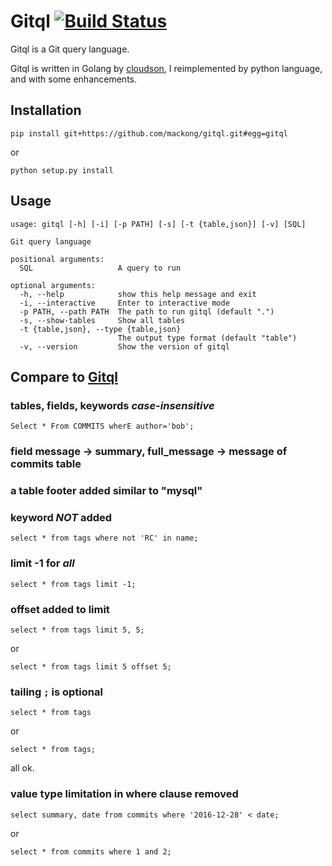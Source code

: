 Gitql [![Build Status](https://travis-ci.org/mackong/gitql.svg?branch=master)](https://travis-ci.org/mackong/gitql)
===============

Gitql is a Git query language. 

Gitql is written in Golang by [cloudson](https://github.com/cloudson/gitql), 
I reimplemented by python language, and with some enhancements.

## Installation
```
pip install git+https://github.com/mackong/gitql.git#egg=gitql
```

or

```
python setup.py install
```

## Usage
```
usage: gitql [-h] [-i] [-p PATH] [-s] [-t {table,json}] [-v] [SQL]

Git query language

positional arguments:
  SQL                   A query to run

optional arguments:
  -h, --help            show this help message and exit
  -i, --interactive     Enter to interactive mode
  -p PATH, --path PATH  The path to run gitql (default ".")
  -s, --show-tables     Show all tables
  -t {table,json}, --type {table,json}
                        The output type format (default "table")
  -v, --version         Show the version of gitql
```

## Compare to [Gitql](https://github.com/cloudson/gitql)

### tables, fields, keywords *case-insensitive*
```
Select * From COMMITS wherE author='bob';
```

### field message -> summary, full_message -> message of commits table

### a table footer added similar to "mysql"

### keyword *NOT* added
```
select * from tags where not 'RC' in name;
```

### limit -1 for *all*
```
select * from tags limit -1;
```

### offset added to limit
```
select * from tags limit 5, 5;
```
or
```
select * from tags limit 5 offset 5;
```

### tailing `;` is optional
```
select * from tags
```
or
```
select * from tags;
```
all ok.

### value type limitation in where clause removed
```
select summary, date from commits where '2016-12-28' < date;
```
or
```
select * from commits where 1 and 2;
```
